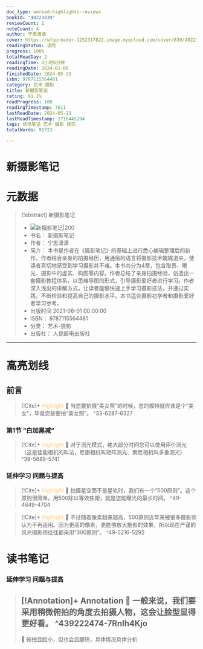 ```yaml
---
doc_type: weread-highlights-reviews
bookId: "40223839"
reviewCount: 1
noteCount: 4
author: 宁思潇潇
cover: https://wfqqreader-1252317822.image.myqcloud.com/cover/839/40223839/t7_40223839.jpg
readingStatus: 读完
progress: 100%
totalReadDay: 2
readingTime: 2小时6分钟
readingDate: 2024-01-06
finishedDate: 2024-05-23
isbn: 9787115564481
category: 艺术 摄影
title: 新摄影笔记
rating: 91.1%
readProgress: 100
readingTimestamp: 7611
lastReadDate: 2024-05-23
lastReadTimestamp: 1716445294
tags: 读书笔记 艺术 摄影 读完
totalWords: 91723

---
```


# 新摄影笔记

# 元数据
> [!abstract] 新摄影笔记
> - ![ 新摄影笔记|200](https://wfqqreader-1252317822.image.myqcloud.com/cover/839/40223839/t7_40223839.jpg)
> - 书名： 新摄影笔记
> - 作者： 宁思潇潇
> - 简介： 本书是作者在《摄影笔记》的基础上进行悉心编辑整理后的新作。作者结合亲身的拍摄经历，用通俗的语言将摄影技术娓娓道来，使读者真切地感受到学习摄影并不难。本书共分为4章，包含取景、曝光、摄影中的虚实、构图等内容。作者总结了亲身拍摄经验，创造出一套摄影教程体系，以思维导图的形式，引导摄影爱好者进行学习。作者深入浅出的讲解方式，让读者能够快速上手学习摄影技法，并通过实践，不断检验和提高自己的摄影水平。本书适合摄影初学者和摄影爱好者学习参考。
> - 出版时间 2021-06-01 00:00:00
> - ISBN： 9787115564481
> - 分类： 艺术-摄影
> - 出版社： 人民邮电出版社



---

# 高亮划线

## 前言

> [!Cite]+ <span style="color: #ffce78;">Highlight</span>
> 📌 当您要拍摄“美女照”的时候，您的模特就应该是个“美女”，毕竟您是要拍“美女照”。
> ^33-6287-6327
### 第1节 “白加黑减”

> [!Cite]+ <span style="color: #ffce78;">Highlight</span>
> 📌 对于测光模式，绝大部分时间您可以使用评价测光（这是佳能相机的叫法，尼康相机叫矩阵测光、索尼相机叫多重测光）
> ^39-5688-5741
### 延伸学习 问题与提高

> [!Cite]+ <span style="color: #ffce78;">Highlight</span>
> 📌 拍摄星空而不是星轨时，我们有一个“500原则”。这个原则很简单。用500除以等效焦距，就是您能曝光的最长时间。
> ^49-4649-4704

> [!Cite]+ <span style="color: #ffce78;">Highlight</span>
> 📌 不过随着像素越来越高，500原则近年来被很多摄影师认为不再适用。因为更高的像素，更能够放大拖影的效果，所以现在严谨的风光摄影师往往都采用“300原则”。
> ^49-5216-5292
# 读书笔记

### 延伸学习 问题与提高

> [!Annotation]+ <span style="color: ;">Annotation</span>
> 📌 一般来说，我们要采用稍微俯拍的角度去拍摄人物，这会让脸型显得更好看。 
> ^439222474-7RnIh4Kjo
> ---
> 💭 俯拍显脸小，但也会显腿短，具体情况具体分析
